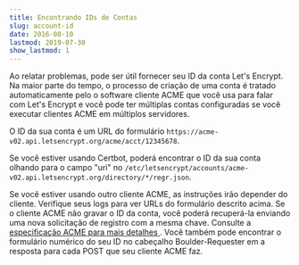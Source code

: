 ```yaml
---
title: Encontrando IDs de Contas
slug: account-id
date: 2016-08-10
lastmod: 2019-07-30
show_lastmod: 1
---
```



Ao relatar problemas, pode ser útil fornecer seu ID da conta Let's Encrypt. Na maior parte do tempo, o processo de criação de uma conta é tratado automaticamente pelo o software cliente ACME que você usa para falar com Let's Encrypt e você pode ter múltiplas contas configuradas se você executar clientes ACME em múltiplos servidores.

O ID da sua conta é um URL do formulário `https://acme-v02.api.letsencrypt.org/acme/acct/12345678`.

Se você estiver usando Certbot, poderá encontrar o ID da sua conta olhando para o campo "uri" no `/etc/letsencrypt/accounts/acme-v02.api.letsencrypt.org/directory/*/regr.json`.

Se você estiver usando outro cliente ACME, as instruções irão depender do cliente. Verifique seus logs para ver URLs do formulário descrito acima. Se o cliente ACME não gravar o ID da conta, você poderá recuperá-la enviando uma nova solicitação de registro com a mesma chave. Consulte a [especificação ACME para mais detalhes ](https://tools.ietf.org/html/rfc8555#section-7.3). Você também pode encontrar o formulário numérico do seu ID no cabeçalho Boulder-Requester em a resposta para cada POST que seu cliente ACME faz.
